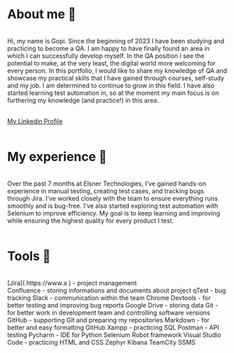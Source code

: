 <h1>About me 👋</h1><br>
Hi, my name is Gopi. Since the beginning of 2023 I have been studying and practicing to become a QA. I am happy to have finally found an area in which I can successfully develop myself.  In the QA position I see the potential to make, at the very least, the digital world more welcoming for every person. In this portfolio, I would like to share my knowledge of QA and showcase my practical skills that I have gained through courses, self-study and my job. I am determined to continue to grow in this field. I have also started learning test automation in, so at the moment my main focus is on furthering my knowledge (and practice!) in this area.<br>
<br>

[My Linkedin Profile](https://www.linkedin.com/in/gopi-gabani-b277a6225/)<br>
<br>
<h1>My experience 🏢</h1><br>
Over the past 7 months at Elsner Technologies, I’ve gained hands-on experience in manual testing, creating test cases, and tracking bugs through Jira. I’ve worked closely with the team to ensure everything runs smoothly and is bug-free. I’ve also started exploring test automation with Selenium to improve efficiency. My goal is to keep learning and improving while ensuring the highest quality for every product I test.<br>
<br>
<h1>Tools 🔧</h1><br>
[Jira]( https://www.a ) - project management <br>
Confluence - storing informations and documents about project
qTest - bug tracking
Slack - communication within the team
Chrome Devtools - for better testing and improving bug reports
Google Drive - storing data
Git - for better work in development team and controlling software versions
GitHub - supporting Git and preparing my repositories
Markdown - for better and easy formatting GitHub
Xampp - practicing SQL
Postman - API testing
Pycharm - IDE for Python
Selenium
Robot framework
Visual Studio Code - practicing HTML and CSS
Zephyr
Kibana
TeamCity
SSMS
